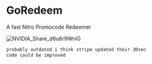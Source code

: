 # GoRedeem
A fast Nitro Promocode Redeemer

![NVIDIA_Share_d6u6r9WnlG](https://github.com/YABOIpy/GoRedeemer/assets/110062350/9bb372c0-bc14-4a30-b9c4-3ccf459c213e)


```cmd
probably outdated i think stripe updated their 3Dsec
code could be improved
```
